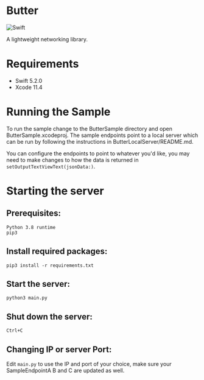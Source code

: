 # Butter

![Swift](https://github.com/erd-s/Butter/workflows/Swift/badge.svg)

A lightweight networking library.

# Requirements
- Swift 5.2.0
- Xcode 11.4

# Running the Sample

To run the sample change to the ButterSample directory and open ButterSample.xcodeproj.
The sample endpoints point to a local server which can be run by following the instructions in ButterLocalServer/README.md.

You can configure the endpoints to point to whatever you'd like, you may need to make changes to how the data is returned in `setOutputTextViewText(jsonData:)`.

# Starting the server

## Prerequisites:

```
Python 3.8 runtime
pip3
```

## Install required packages:

`pip3 install -r requirements.txt`

## Start the server:

`python3 main.py`

## Shut down the server:

`Ctrl+C`

## Changing IP or server Port:

Edit `main.py` to use the IP and port of your choice, make sure your SampleEndpointA B and C are updated as well. 
